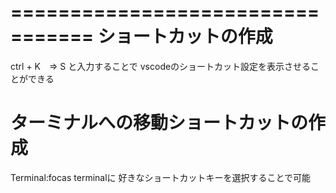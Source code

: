 =================================
ショートカットの作成
=================================
ctrl + K　=> S と入力することで
vscodeのショートカット設定を表示させることができる

# ターミナルへの移動ショートカットの作成
Terminal:focas terminalに
好きなショートカットキーを選択することで可能

